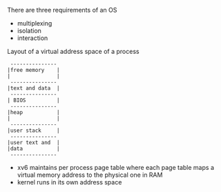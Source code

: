 There are three requirements of an OS 
- multiplexing
- isolation
- interaction

Layout of a virtual address space of a process
```
 ---------------
|free memory    |
|               |
 ---------------
|text and data  |
 ---------------
| BIOS          |
 ---------------
|heap           |
|               |
 ---------------
|user stack     |
 ---------------
|user text and  | 
|data           |
 ---------------
```
- xv6 maintains per process page table where each page table maps a virtual memory address to the physical one in RAM
- kernel runs in its own address space

 
